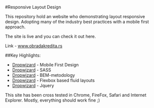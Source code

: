 
#Responsive Layout Design

This repository hold an website who demonstrating layout responsive design. Adopting many of the industry best practices with a mobile first approach.

The site is live and you can check it out here.

Link - www.obradakredita.rs


##Key Highlights: 

* [Dropwizard](http://www.dropwizard.io/1.0.2/docs/) - Mobile First Design
* [Dropwizard](http://www.dropwizard.io/1.0.2/docs/) - SASS 
* [Dropwizard](http://www.dropwizard.io/1.0.2/docs/) - BEM-metodology
* [Dropwizard](http://www.dropwizard.io/1.0.2/docs/) - Flexbox based fluid layouts
* [Dropwizard](http://www.dropwizard.io/1.0.2/docs/) - Jquery

This site has been cross tested in Chrome, FireFox, Safari and Internet Explorer.
Mostly, everything should work fine ;)
